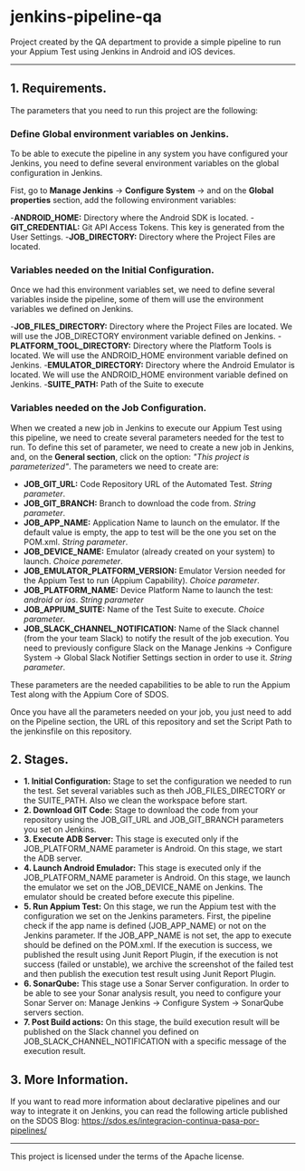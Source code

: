 # jenkins-pipeline-qa
Project created by the QA department to provide a simple pipeline to run your Appium Test using Jenkins in Android and iOS devices. 
_______________________________________

## 1. Requirements.

The parameters that you need to run this project are the following:

### Define Global environment variables on Jenkins.

To be able to execute the pipeline in any system you have configured your Jenkins, you need to define several environment variables on the global configuration in Jenkins. 

Fist, go to __Manage Jenkins__ -> __Configure System__ -> and on the __Global properties__ section, add the following environment variables:

-__ANDROID_HOME:__ Directory where the Android SDK is located.
-__GIT_CREDENTIAL:__ Git API Access Tokens. This key is generated from the User Settings.
-__JOB_DIRECTORY:__ Directory where the Project Files are located. 

### Variables needed on the Initial Configuration.

Once we had this environment variables set, we need to define several variables inside the pipeline, some of them will use the environment variables we defined on Jenkins.

-__JOB_FILES_DIRECTORY:__ Directory where the Project Files are located. We will use the JOB_DIRECTORY environment variable defined on Jenkins. 
-__PLATFORM_TOOL_DIRECTORY:__ Directory where the Platform Tools is located. We will use the ANDROID_HOME environment variable defined on Jenkins. 
-__EMULATOR_DIRECTORY:__ Directory where the Android Emulator is located. We will use the ANDROID_HOME environment variable defined on Jenkins. 
-__SUITE_PATH:__ Path of the Suite to execute

### Variables needed on the Job Configuration.

When we created a new job in Jenkins to execute our Appium Test using this pipeline, we need to create several parameters needed for the test to run. To define this set of parameter, we need to create a new job in Jenkins, and, on the __General section__, click on the option: _"This project is parameterized"_. The parameters we need to create are:  

- __JOB_GIT_URL:__ Code Repository URL of the Automated Test. _String parameter_.
- __JOB_GIT_BRANCH:__ Branch to download the code from. _String parameter_.
- __JOB_APP_NAME:__ Application Name to launch on the emulator. If the default value is empty, the app to test will be the one you set on the POM.xml. _String parameter_.
- __JOB_DEVICE_NAME:__ Emulator (already created on your system) to launch. _Choice paremeter_.
- __JOB_EMULATOR_PLATFORM_VERSION:__ Emulator Version needed for the Appium Test to run (Appium Capability). _Choice parameter_.
- __JOB_PLATFORM_NAME:__ Device Platform Name to launch the test: _android or ios_. _String parameter_
- __JOB_APPIUM_SUITE:__ Name of the Test Suite to execute. _Choice parameter_.
- __JOB_SLACK_CHANNEL_NOTIFICATION:__ Name of the Slack channel (from the your team Slack) to notify the result of the job execution. You need to previously configure Slack on the Manage Jenkins -> Configure System -> Global Slack Notifier Settings section in order to use it. _String parameter_.

These parameters are the needed capabilities to be able to run the Appium Test along with the Appium Core of SDOS.

Once you have all the parameters needed on your job, you just need to add on the Pipeline section, the URL of this repository and set the Script Path to the jenkinsfile on this repository.

## 2. Stages.

- __1. Initial Configuration:__ Stage to set the configuration we needed to run the test. Set several variables such as theh JOB_FILES_DIRECTORY or the SUITE_PATH. Also we clean the workspace before start. 
- __2. Download GIT Code:__ Stage to download the code from your repository using the JOB_GIT_URL and JOB_GIT_BRANCH parameters you set on Jenkins. 
- __3. Execute ADB Server:__ This stage is executed only if the JOB_PLATFORM_NAME parameter is Android. On this stage, we start the ADB server. 
- __4. Launch Android Emulador:__ This stage is executed only if the JOB_PLATFORM_NAME parameter is Android. On this stage, we launch the emulator we set on the JOB_DEVICE_NAME on Jenkins. The emulator should be created before execute this pipeline. 
- __5. Run Appium Test:__ On this stage, we run the Appium test with the configuration we set on the Jenkins parameters. First, the pipeline check if the app name is defined (JOB_APP_NAME) or not on the Jenkins parameter. If the JOB_APP_NAME is not set, the app to execute should be defined on the POM.xml. If the execution is success, we published the result using Junit Report Plugin, if the execution is not success (failed or unstable), we archive the screenshot of the failed test and then publish the execution test result using Junit Report Plugin. 
- __6. SonarQube:__ This stage use a Sonar Server configuration. In order to be able to see your Sonar analysis result, you need to configure your Sonar Server on: Manage Jenkins -> Configure System -> SonarQube servers section. 
- __7. Post Build actions:__ On this stage, the build execution result will be published on the Slack channel you defined on JOB_SLACK_CHANNEL_NOTIFICATION with a specific message of the execution result. 

## 3. More Information.

If you want to read more information about declarative pipelines and our way to integrate it on Jenkins, you can read the following article published on the SDOS Blog: https://sdos.es/integracion-continua-pasa-por-pipelines/
_______________________________________

This project is licensed under the terms of the Apache license.